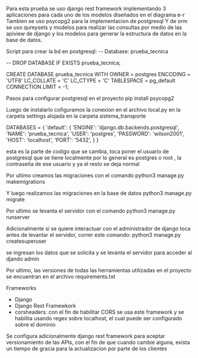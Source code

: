 
Para esta prueba se uso django rest framework implementando 3 aplicaciones para cada uno de los modelos diseñados en el diagrama e-r 
Tambien se uso psycopg2 para la implementacion de postgresql 
Y de orm se uso qureysets y modelos para realizar las consultas por medio de las apiview de django y los modelos para generar la estructura de datos en la base de datos.

Script para crear la bd en postgresql: 
-- Database: prueba_tecnica

-- DROP DATABASE IF EXISTS prueba_tecnica;

CREATE DATABASE prueba_tecnica
    WITH 
    OWNER = postgres
    ENCODING = 'UTF8'
    LC_COLLATE = 'C'
    LC_CTYPE = 'C'
    TABLESPACE = pg_default
    CONNECTION LIMIT = -1;

Pasos para configurar postgresql en el proyecto
pip install psycopg2  

Luego de instalarlo cofiguramos la conexion en el archivo local.py en la carpeta settings alojada en la carpeta sistema_transporte

DATABASES = {
    'default': {
        'ENGINE': 'django.db.backends.postgresql',
        'NAME': 'prueba_tecnica',
        'USER': 'postgres',
        'PASSWORD': 'wilson2001',
        'HOST': 'localhost',
        'PORT': '5432',
    }
}

esta es la parte de codigo que se cambia, toca poner el usuario de postgresql que se tiene localmente por lo general es postgres o root , la contraseña de ese usuario y ya el resto se deja normal

Por ultimo creamos las migraciones con el comando
python3 manage.py makemigrations

Y luego realizamos las migraciones en la base de datos
python3 manage.py migrate

Por ultimo se levanta el servidor con el comando
python3 manage.py runserver


Adicionalmente si se quiere interactuar con el administrador de django toca antes de levantar el servidor, correr este comando: 
python3 manage.py createsuperuser

se ingresan los datos que se solicita y se levanta el servidor para acceder al djando admin

Por ultimo, las versiones de todas las herramientas utilizadas en el proyecto se encuentran en el archivo requirements.txt


Frameworks
- Django
- Django Rest Framewkork
- corsheaders:
    con el fin de habilitar CORS se usa este framework y se habilita usando regex sobre localhost, el cual puede ser configurado sobre el dominio
    
Se configura adicionalmente django rest framework para aceptar versionamiento de las APIs, con el fin de que cuando cambie alguna, exista un tiempo de gracia para la actualizacion por parte de los clientes



